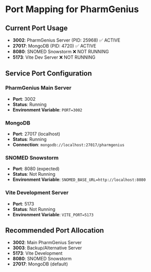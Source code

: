 # Port Mapping for PharmGenius

## Current Port Usage
- **3002**: PharmGenius Server (PID: 25968) ✅ ACTIVE
- **27017**: MongoDB (PID: 4720) ✅ ACTIVE
- **8080**: SNOMED Snowstorm ❌ NOT RUNNING
- **5173**: Vite Dev Server ❌ NOT RUNNING

## Service Port Configuration

### PharmGenius Main Server
- **Port**: 3002
- **Status**: Running
- **Environment Variable**: `PORT=3002`

### MongoDB
- **Port**: 27017 (localhost)
- **Status**: Running
- **Connection**: `mongodb://localhost:27017/pharmgenius`

### SNOMED Snowstorm
- **Port**: 8080 (expected)
- **Status**: Not Running
- **Environment Variable**: `SNOMED_BASE_URL=http://localhost:8080`

### Vite Development Server
- **Port**: 5173
- **Status**: Not Running
- **Environment Variable**: `VITE_PORT=5173`

## Recommended Port Allocation
- **3002**: Main PharmGenius Server
- **3003**: Backup/Alternative Server
- **5173**: Vite Development
- **8080**: SNOMED Snowstorm
- **27017**: MongoDB (default)